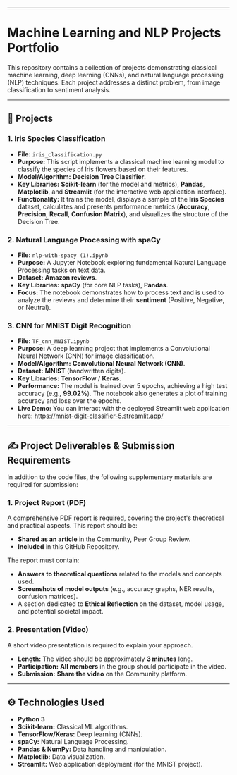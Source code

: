 
---

# Machine Learning and NLP Projects Portfolio

This repository contains a collection of projects demonstrating classical machine learning, deep learning (CNNs), and natural language processing (NLP) techniques.
Each project addresses a distinct problem, from image classification to sentiment analysis.

---

## 🚀 Projects

### 1. Iris Species Classification

* **File:** `iris_classification.py`
* **Purpose:** This script implements a classical machine learning model to classify the species of Iris flowers based on their features.
* **Model/Algorithm:** **Decision Tree Classifier**.
* **Key Libraries:** **Scikit-learn** (for the model and metrics), **Pandas**, **Matplotlib**, and **Streamlit** (for the interactive web application interface).
* **Functionality:** It trains the model, displays a sample of the **Iris Species** dataset, calculates and presents performance metrics (**Accuracy**, **Precision**, **Recall**, **Confusion Matrix**), and visualizes the structure of the Decision Tree.

### 2. Natural Language Processing with spaCy

* **File:** `nlp-with-spacy (1).ipynb`
* **Purpose:** A Jupyter Notebook exploring fundamental Natural Language Processing tasks on text data.
* **Dataset:** **Amazon reviews**.
* **Key Libraries:** **spaCy** (for core NLP tasks), **Pandas**.
* **Focus:** The notebook demonstrates how to process text and is used to analyze the reviews and determine their **sentiment** (Positive, Negative, or Neutral).

### 3. CNN for MNIST Digit Recognition

* **File:** `TF_cnn_MNIST.ipynb`
* **Purpose:** A deep learning project that implements a Convolutional Neural Network (CNN) for image classification.
* **Model/Algorithm:** **Convolutional Neural Network (CNN)**.
* **Dataset:** **MNIST** (handwritten digits).
* **Key Libraries:** **TensorFlow** / **Keras**.
* **Performance:** The model is trained over 5 epochs, achieving a high test accuracy (e.g., **99.02%**). The notebook also generates a plot of training accuracy and loss over the epochs.
* **Live Demo:** You can interact with the deployed Streamlit web application here: https://mnist-digit-classifier-5.streamlit.app/

---

## ✍️ Project Deliverables & Submission Requirements

In addition to the code files, the following supplementary materials are required for submission:

### 1. Project Report (PDF)

A comprehensive PDF report is required, covering the project's theoretical and practical aspects. This report should be:
* **Shared as an article** in the Community, Peer Group Review.
* **Included** in this GitHub Repository.

The report must contain:
* **Answers to theoretical questions** related to the models and concepts used.
* **Screenshots of model outputs** (e.g., accuracy graphs, NER results, confusion matrices).
* A section dedicated to **Ethical Reflection** on the dataset, model usage, and potential societal impact.

### 2. Presentation (Video)

A short video presentation is required to explain your approach.
* **Length:** The video should be approximately **3 minutes** long.
* **Participation:** **All members** in the group should participate in the video.
* **Submission:** **Share the video** on the Community platform.

---

## ⚙️ Technologies Used

* **Python 3**
* **Scikit-learn:** Classical ML algorithms.
* **TensorFlow/Keras:** Deep learning (CNNs).
* **spaCy:** Natural Language Processing.
* **Pandas & NumPy:** Data handling and manipulation.
* **Matplotlib:** Data visualization.
* **Streamlit:** Web application deployment (for the MNIST project).
